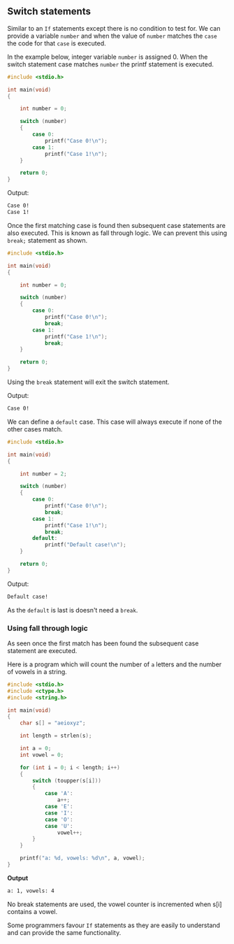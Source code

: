 ## Switch statements

Similar to an `If` statements except there is no condition to test for. We can provide a variable `number` and when the value of `number` matches the `case` the code for that `case` is executed.

In the example below, integer variable `number` is assigned 0. When the switch statement case matches `number` the printf statement is executed.

```c
#include <stdio.h>

int main(void)
{

    int number = 0;

    switch (number) 
    {
        case 0:
            printf("Case 0!\n");
        case 1:
            printf("Case 1!\n");
    }

    return 0;
}
```

Output:

```bash
Case 0!
Case 1!
```

Once the first matching case is found then subsequent case statements are also executed. This is known as fall through logic. We can prevent this using `break;` statement as shown.

```c
#include <stdio.h>

int main(void)
{

    int number = 0;

    switch (number) 
    {
        case 0:
            printf("Case 0!\n");
            break;
        case 1:
            printf("Case 1!\n");
            break;
    }

    return 0;
}
```

Using the `break` statement will exit the switch statement.

Output:

```bash
Case 0!
```

We can define a `default` case. This case will always execute if none of the other cases match.

```c
#include <stdio.h>

int main(void)
{

    int number = 2;

    switch (number) 
    {
        case 0:
            printf("Case 0!\n");
            break;
        case 1:
            printf("Case 1!\n");
            break;
        default:
            printf("Default case!\n");
    }

    return 0;
}
```

Output:

```bash
Default case!
```

As the `default` is last is doesn't need a `break`.

### Using fall through logic

As seen once the first match has been found the subsequent case statement are executed.

Here is a program which will count the number of `a` letters and the number of vowels in a string.

```c
#include <stdio.h>
#include <ctype.h>
#include <string.h>

int main(void)
{
    char s[] = "aeioxyz";

    int length = strlen(s);

    int a = 0;
    int vowel = 0;

    for (int i = 0; i < length; i++)
    {
        switch (toupper(s[i])) 
        {
            case 'A':
                a++;
            case 'E':
            case 'I':
            case 'O':
            case 'U':
                vowel++;
        }
    }

    printf("a: %d, vowels: %d\n", a, vowel);
}
```

**Output**
```bash
a: 1, vowels: 4
```

No break statements are used, the vowel counter is incremented when s[i] contains a vowel.

Some programmers favour `If` statements as they are easily to understand and can provide the same functionality.